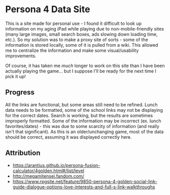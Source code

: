 # Persona 4 Data Site

This is a site made for personal use - I found it difficult to look up information on my aging iPad while playing due to non-mobile-friendly sites (many large images, small search boxes, ads slowing down loading time, etc.).  So my solution was to make a proxy site of sorts - some of the information is stored locally, some of it is pulled from a wiki.  This allowed me to centralize the information and make some visual/usability improvements.

Of course, it has taken me _much_ longer to work on this site than I have been actually playing the game... but I suppose I'll be ready for the next time I pick it up!

## Progress
All the links are functional, but some areas still need to be refined.  Lunch data needs to be formatted, some of the school links may not be displaying for the correct dates.  Search is working, but the results are sometimes improperly formatted.  Some of the information may be incorrect (ex. lunch favorites/dates) - this was due to some scarcity of information (and really isn't that significant).  As this is an older/unchanging game, most of the data should be correct, assuming it was displayed correctly here.

## Attribution
- https://arantius.github.io/persona-fusion-calculator/4golden.html#/list/level
- http://megamitensei.fandom.com/
- https://www.rpgsite.net/feature/9850-persona-4-golden-social-link-guide-dialogue-options-love-interests-and-full-s-link-walkthroughs
